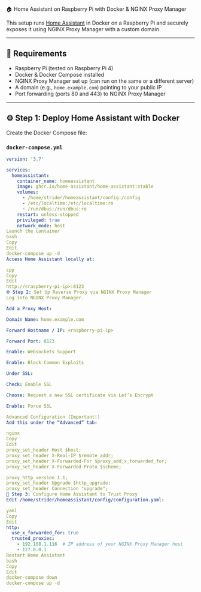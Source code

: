  🏠 Home Assistant on Raspberry Pi with Docker & NGINX Proxy Manager

This setup runs [Home Assistant](https://www.home-assistant.io/) in Docker on a Raspberry Pi and securely exposes it using NGINX Proxy Manager with a custom domain.

---

## 🧰 Requirements

- Raspberry Pi (tested on Raspberry Pi 4)
- Docker & Docker Compose installed
- NGINX Proxy Manager set up (can run on the same or a different server)
- A domain (e.g., `home.example.com`) pointing to your public IP
- Port forwarding (ports 80 and 443) to NGINX Proxy Manager

---

## ⚙️ Step 1: Deploy Home Assistant with Docker

Create the Docker Compose file:

### `docker-compose.yml`

```yaml
version: '3.7'

services:
  homeassistant:
    container_name: homeassistant
    image: ghcr.io/home-assistant/home-assistant:stable
    volumes:
      - /home/strider/homeassistant/config:/config
      - /etc/localtime:/etc/localtime:ro
      - /run/dbus:/run/dbus:ro
    restart: unless-stopped
    privileged: true
    network_mode: host
Launch the container
bash
Copy
Edit
docker-compose up -d
Access Home Assistant locally at:

cpp
Copy
Edit
http://<raspberry-pi-ip>:8123
🌐 Step 2: Set Up Reverse Proxy via NGINX Proxy Manager
Log into NGINX Proxy Manager.

Add a Proxy Host:

Domain Name: home.example.com

Forward Hostname / IP: <raspberry-pi-ip>

Forward Port: 8123

Enable: Websockets Support

Enable: Block Common Exploits

Under SSL:

Check: Enable SSL

Choose: Request a new SSL certificate via Let’s Encrypt

Enable: Force SSL

Advanced Configuration (Important!)
Add this under the “Advanced” tab:

nginx
Copy
Edit
proxy_set_header Host $host;
proxy_set_header X-Real-IP $remote_addr;
proxy_set_header X-Forwarded-For $proxy_add_x_forwarded_for;
proxy_set_header X-Forwarded-Proto $scheme;

proxy_http_version 1.1;
proxy_set_header Upgrade $http_upgrade;
proxy_set_header Connection "upgrade";
🔧 Step 3: Configure Home Assistant to Trust Proxy
Edit /home/strider/homeassistant/config/configuration.yaml:

yaml
Copy
Edit
http:
  use_x_forwarded_for: true
  trusted_proxies:
    - 192.168.1.116  # IP address of your NGINX Proxy Manager host
    - 127.0.0.1
Restart Home Assistant
bash
Copy
Edit
docker-compose down
docker-compose up -d